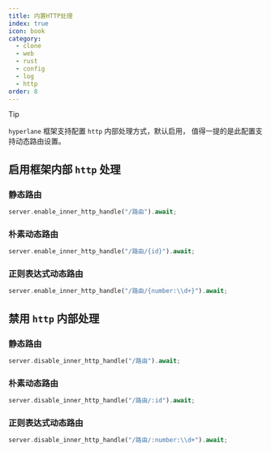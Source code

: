 ```yaml
---
title: 内置HTTP处理
index: true
icon: book
category:
  - clone
  - web
  - rust
  - config
  - log
  - http
order: 8
---
```


<Share colorful />

> [!tip]
>
> `hyperlane` 框架支持配置 `http` 内部处理方式，默认启用，
> 值得一提的是此配置支持动态路由设置。

## 启用框架内部 `http` 处理

### 静态路由

```rust
server.enable_inner_http_handle("/路由").await;
```

### 朴素动态路由

```rust
server.enable_inner_http_handle("/路由/{id}").await;
```

### 正则表达式动态路由

```rust
server.enable_inner_http_handle("/路由/{number:\\d+}").await;
```

## 禁用 `http` 内部处理

### 静态路由

```rust
server.disable_inner_http_handle("/路由").await;
```

### 朴素动态路由

```rust
server.disable_inner_http_handle("/路由/:id").await;
```

### 正则表达式动态路由

```rust
server.disable_inner_http_handle("/路由/:number:\\d+").await;
```
